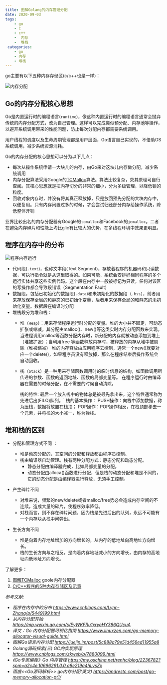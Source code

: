 ```yaml
---
title: 图解Golang的内存管理分配
date: 2020-09-03
tags: 
    - go
    - c
    - c++
    -  内存
    -  堆栈
 categories: 
    - go
    - 内存
    - 堆栈
---
```


go主要有以下五种内存存储区(c/c++也是一样)：

![内存分配](https://webwlsong-1301722012.cos.ap-shanghai.myqcloud.com/mweb/2020/09/03/1599064164048.jpg)


## Go的内存分配核心思想
Go是内置运行时的编程语言(`runtime`)，像这种内置运行时的编程语言通常会抛弃传统的内存分配方式，改为自己管理。这样可以完成类似预分配、内存池等操作，以避开系统调用带来的性能问题，防止每次分配内存都需要系统调用。

用户线程的调度以及生命周期管理都是用户层面，Go语言自己实现的，不借助OS系统调用，减少系统资源消耗。

Go的内存分配的核心思想可以分为以下几点：
* 每次从操作系统申请一大块儿的内存，由Go来对这块儿内存做分配，减少系统调用
* 内存分配算法采用Google的[TCMalloc](http://goog-perftools.sourceforge.net/doc/tcmalloc.html)算法。算法比较复杂，究其原理可自行查阅。其核心思想就是把内存切分的非常的细小，分为多级管理，以降低锁的粒度。
* 回收对象内存时，并没有将其真正释放掉，只是放回预先分配的大块内存中，以便复用。只有内存闲置过多的时候，才会尝试归还部分内存给操作系统，降低整体开销

业界比较出名的内存分配器有Google的`tcmalloc`和Facebook的`jemalloc`。二者在避免内存碎片和性能上均比glic有比较大的优势，在多线程环境中效果更明显。

## 程序在内存中的分布
![程序内存运行](https://webwlsong-1301722012.cos.ap-shanghai.myqcloud.com/mweb/2020/09/03/cheng-xu-nei-cun-yun-xing.jpg)

* 代码段(`.text`)，也称文本段(Text Segment)，存放着程序的机器码和只读数据，可执行指令就是从这里取得的。如果可能，系统会安排好相同程序的多个运行实体共享这些实例代码。这个段在内存中一般被标记为只读，任何对该区的写操作都会导致段错误（Segmentation Fault）
* 数据段，包括已初始化的数据段(`.data`)和未初始化的数据段（`.bss`），前者用来存放保存全局的和静态的已初始化变量，后者用来保存全局的和静态的未初始化变量。数据段在编译时分配
* 堆栈段分为堆和栈：
    * 堆（`Heap`）：用来存储程序运行时分配的变量。堆的大小并不固定，可动态扩张或缩减。其分配由malloc()、new()等这类实时内存分配函数来实现。当进程调用malloc等函数分配内存时，新分配的内存就被动态添加到堆上（堆被扩张）；当利用free          等函数释放内存时，被释放的内存从堆中被剔除（堆被缩减） 堆的内存释放由应用程序去控制，通常一个new()就要对应一个delete()，如果程序员没有释放掉，那么在程序结束后操作系统会自动回收。
    * 栈（`Stack`）是一种用来存储函数调用时的临时信息的结构，如函数调用所传递的参数、函数的返回地址、函数的局部变量等。 在程序运行时由编译器在需要的时候分配，在不需要的时候自动清除。
    
       栈的特性: 最后一个放入栈中的物体总是被最先拿出来，这个特性通常称为先进后出(FILO)队列。`
      栈的基本操作： PUSH操作：向栈中添加数据，称为压栈，数据将放置在栈顶； POP操作：POP操作相反，在栈顶部移去一个元素，并将栈的大小减一，称为弹栈。

## 堆和栈的区别 
* 分配和管理方式不同 ：
    * 堆是动态分配的，其空间的分配和释放都由程序员控制。
    * 栈由编译器自动管理。栈有两种分配方式：静态分配和动态分配。
        * 静态分配由编译器完成，比如局部变量的分配。
        * 动态分配由alloca()函数进行分配，但是栈的动态分配和堆是不同的，它的动态分配是由编译器进行释放，无须手工控制。

* 产生碎片不同
    * 对堆来说，频繁的new/delete或者malloc/free势必会造成内存空间的不连续，造成大量的碎片，使程序效率降低。
    * 对栈而言，则不存在碎片问题，因为栈是先进后出的队列，永远不可能有一个内存块从栈中间弹出。
    
* 生长方向不同
    * 堆是向着内存地址增加的方向增长的，从内存的低地址向高地址方向增长。
    * 栈的生长方向与之相反，是向着内存地址减小的方向增长，由内存的高地址向低地址方向增长。       
        
了解更多：
1. [图解TCMalloc](https://zhuanlan.zhihu.com/p/29216091) goole内存分配器
2. [C/C++程序的5种内存存储区及示意](https://blog.csdn.net/cxsydjn/article/details/79487805)

*参考文献:*
* *程序在内存中的分布 https://www.cnblogs.com/Lynn-Zhang/p/5449199.html*
* *从内存分配开始 https://mp.weixin.qq.com/s/EyWKFRu1xryoHY386QUcuA*
* *译文：Go 内存分配器可视化指南 https://www.linuxzen.com/go-memory-allocator-visual-guide.html*
* *图解Go语言内存分配 https://juejin.im/post/5c888a79e51d456ed11955a8*
* *Golang源码探索(三) GC的实现原理 https://www.cnblogs.com/zkweb/p/7880099.html*
* *《Go专家编程》Go 内存管理 https://my.oschina.net/renhc/blog/2236782?spm=a2c4e.10696291.0.0.a8e219a4hLvsZx*
* *雨痕<<Go源码解析>>
go内存分配(英文) https://andrestc.com/post/go-memory-allocation-pt1/*


